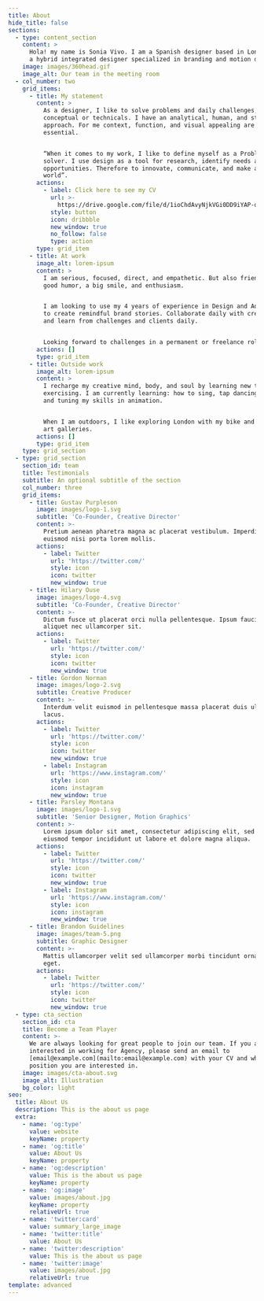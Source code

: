 ```yaml
---
title: About
hide_title: false
sections:
  - type: content_section
    content: >
      Hola! my name is Sonia Vivo. I am a Spanish designer based in London. I am
      a hybrid integrated designer specialized in branding and motion design.
    image: images/360head.gif
    image_alt: Our team in the meeting room
  - col_number: two
    grid_items:
      - title: My statement
        content: >
          As a designer, I like to solve problems and daily challenges, either
          conceptual or technicals. I have an analytical, human, and strategic
          approach. For me context, function, and visual appealing are
          essential.


          “When it comes to my work, I like to define myself as a Problem
          solver. I use design as a tool for research, identify needs and
          opportunities. Therefore to innovate, communicate, and make a better
          world”.
        actions:
          - label: Click here to see my CV
            url: >-
              https://drive.google.com/file/d/1ioChdAvyNjkVGi0DD9iYAP-d9ic03Gu_/view?usp=sharing
            style: button
            icon: dribbble
            new_window: true
            no_follow: false
            type: action
        type: grid_item
      - title: At work
        image_alt: lorem-ipsum
        content: >
          I am serious, focused, direct, and empathetic. But also friendly, with
          good humor, a big smile, and enthusiasm.


          I am looking to use my 4 years of experience in Design and Advertising
          to create remindful brand stories. Collaborate daily with creatives,
          and learn from challenges and clients daily.


          Looking forward to challenges in a permanent or freelance role.
        actions: []
        type: grid_item
      - title: Outside work
        image_alt: lorem-ipsum
        content: >
          I recharge my creative mind, body, and soul by learning new things and
          exercising. I am currently learning: how to sing, tap dancing, sewing,
          and tuning my skills in animation.


          When I am outdoors, I like exploring London with my bike and visiting
          art galleries.
        actions: []
        type: grid_item
    type: grid_section
  - type: grid_section
    section_id: team
    title: Testimonials
    subtitle: An optional subtitle of the section
    col_number: three
    grid_items:
      - title: Gustav Purpleson
        image: images/logo-1.svg
        subtitle: 'Co-Founder, Creative Director'
        content: >-
          Pretium aenean pharetra magna ac placerat vestibulum. Imperdiet sed
          euismod nisi porta lorem mollis.
        actions:
          - label: Twitter
            url: 'https://twitter.com/'
            style: icon
            icon: twitter
            new_window: true
      - title: Hilary Ouse
        image: images/logo-4.svg
        subtitle: 'Co-Founder, Creative Director'
        content: >-
          Dictum fusce ut placerat orci nulla pellentesque. Ipsum faucibus vitae
          aliquet nec ullamcorper sit.
        actions:
          - label: Twitter
            url: 'https://twitter.com/'
            style: icon
            icon: twitter
            new_window: true
      - title: Gordon Norman
        image: images/logo-2.svg
        subtitle: Creative Producer
        content: >-
          Interdum velit euismod in pellentesque massa placerat duis ultricies
          lacus.
        actions:
          - label: Twitter
            url: 'https://twitter.com/'
            style: icon
            icon: twitter
            new_window: true
          - label: Instagram
            url: 'https://www.instagram.com/'
            style: icon
            icon: instagram
            new_window: true
      - title: Parsley Montana
        image: images/logo-1.svg
        subtitle: 'Senior Designer, Motion Graphics'
        content: >-
          Lorem ipsum dolor sit amet, consectetur adipiscing elit, sed do
          eiusmod tempor incididunt ut labore et dolore magna aliqua.
        actions:
          - label: Twitter
            url: 'https://twitter.com/'
            style: icon
            icon: twitter
            new_window: true
          - label: Instagram
            url: 'https://www.instagram.com/'
            style: icon
            icon: instagram
            new_window: true
      - title: Brandon Guidelines
        image: images/team-5.png
        subtitle: Graphic Designer
        content: >-
          Mattis ullamcorper velit sed ullamcorper morbi tincidunt ornare massa
          eget.
        actions:
          - label: Twitter
            url: 'https://twitter.com/'
            style: icon
            icon: twitter
            new_window: true
  - type: cta_section
    section_id: cta
    title: Become a Team Player
    content: >-
      We are always looking for great people to join our team. If you are
      interested in working for Agency, please send an email to
      [email@example.com](mailto:email@example.com) with your CV and which
      position you are interested in.
    image: images/cta-about.svg
    image_alt: Illustration
    bg_color: light
seo:
  title: About Us
  description: This is the about us page
  extra:
    - name: 'og:type'
      value: website
      keyName: property
    - name: 'og:title'
      value: About Us
      keyName: property
    - name: 'og:description'
      value: This is the about us page
      keyName: property
    - name: 'og:image'
      value: images/about.jpg
      keyName: property
      relativeUrl: true
    - name: 'twitter:card'
      value: summary_large_image
    - name: 'twitter:title'
      value: About Us
    - name: 'twitter:description'
      value: This is the about us page
    - name: 'twitter:image'
      value: images/about.jpg
      relativeUrl: true
template: advanced
---
```

